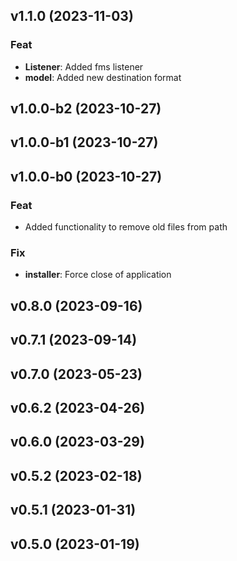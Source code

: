 ## v1.1.0 (2023-11-03)

### Feat

- **Listener**: Added fms listener
- **model**: Added new destination format

## v1.0.0-b2 (2023-10-27)

## v1.0.0-b1 (2023-10-27)

## v1.0.0-b0 (2023-10-27)

### Feat

- Added functionality to remove old files from path

### Fix

- **installer**: Force close of application

## v0.8.0 (2023-09-16)

## v0.7.1 (2023-09-14)

## v0.7.0 (2023-05-23)

## v0.6.2 (2023-04-26)

## v0.6.0 (2023-03-29)

## v0.5.2 (2023-02-18)

## v0.5.1 (2023-01-31)

## v0.5.0 (2023-01-19)

